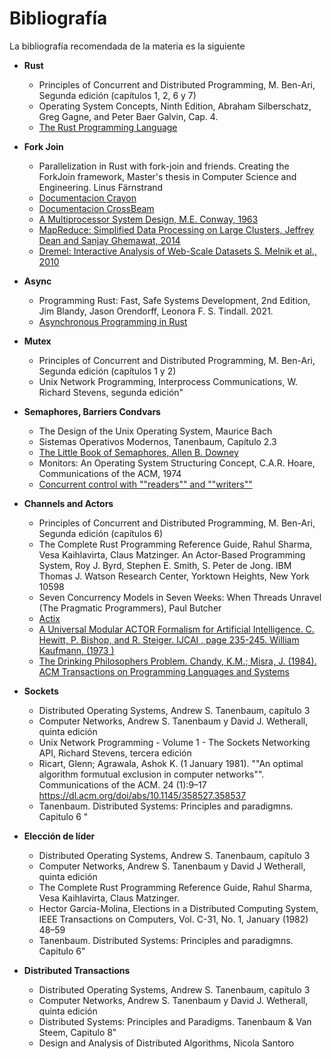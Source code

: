 # Bibliografía

La bibliografía recomendada de la materia es la siguiente


* **Rust**

    - Principles of Concurrent and Distributed Programming, M. Ben-Ari, Segunda edición (capítulos 1, 2, 6 y 7)
    - Operating System Concepts, Ninth Edition, Abraham Silberschatz, Greg Gagne, and Peter Baer Galvin, Cap. 4.
    - [The Rust Programming Language](https://doc.rust-lang.org/book/)

* **Fork Join**

    - Parallelization in Rust with fork-join and friends. Creating the ForkJoin framework, Master's thesis in Computer Science and Engineering. Linus Färnstrand
    - [Documentacion Crayon](https://docs.rs/crayon/latest/crayon/)
    - [Documentacion CrossBeam](https://docs.rs/crossbeam/latest/crossbeam/)
    - [A Multiprocessor System Design, M.E. Conway, 1963](https://ia600703.us.archive.org/30/items/AMultiprocessorSystemDesignConway1963/A%20Multiprocessor%20System%20Design%20%28Conway%2C%201963%29.pdf)
    - [MapReduce: Simplified Data Processing on Large Clusters, Jeffrey Dean and Sanjay Ghemawat, 2014](https://static.googleusercontent.com/media/research.google.com/es//archive/mapreduce-osdi04.pdf)
    - [Dremel: Interactive Analysis of Web-Scale Datasets S. Melnik et al., 2010](https://storage.googleapis.com/pub-tools-public-publication-data/pdf/36632.pdf)

* **Async**

    - Programming Rust: Fast, Safe Systems Development, 2nd Edition, Jim Blandy, Jason Orendorff, Leonora F. S. Tindall. 2021.
    - [Asynchronous Programming in Rust](https://rust-lang.github.io/async-book/)

* **Mutex**

    - Principles of Concurrent and Distributed Programming, M. Ben-Ari, Segunda edición (capítulos 1 y 2)
    - Unix Network Programming, Interprocess Communications, W. Richard Stevens, segunda edición"

* **Semaphores, Barriers Condvars**
    - The Design of the Unix Operating System, Maurice Bach
    - Sistemas Operativos Modernos, Tanenbaum, Capítulo 2.3
    - [The Little Book of Semaphores, Allen B. Downey](https://greenteapress.com/semaphores/LittleBookOfSemaphores.pdf)
    - Monitors: An Operating System Structuring Concept, C.A.R. Hoare, Communications of the ACM, 1974
    - [Concurrent control with ""readers"" and ""writers""](https://dl.acm.org/doi/10.1145/362759.362813)

* **Channels and Actors**
    - Principles of Concurrent and Distributed Programming, M. Ben-Ari, Segunda edición (capítulos 6)
    - The Complete Rust Programming Reference Guide, Rahul Sharma, Vesa Kaihlavirta, Claus Matzinger.
     An Actor-Based Programming System, Roy J. Byrd, Stephen E. Smith, S. Peter de Jong. IBM Thomas J. Watson Research Center, Yorktown Heights, New York 10598
    - Seven Concurrency Models in Seven Weeks: When Threads Unravel (The Pragmatic Programmers), Paul Butcher
    - [Actix](https://actix.rs/book/actix/)
    - [A Universal Modular ACTOR Formalism for Artificial Intelligence. C. Hewitt, P. Bishop, and R. Steiger. IJCAI , page 235-245. William Kaufmann, (1973 )](https://www.ijcai.org/Proceedings/73/Papers/027B.pdf) 
    - [The Drinking Philosophers Problem. Chandy, K.M.; Misra, J. (1984). ACM Transactions on Programming Languages and Systems](https://www.cs.utexas.edu/users/misra/scannedPdf.dir/DrinkingPhil.pdf)

* **Sockets**

    - Distributed Operating Systems, Andrew S. Tanenbaum, capítulo 3
    - Computer Networks, Andrew S. Tanenbaum y David J. Wetherall, quinta edición
    - Unix Network Programming - Volume 1 - The Sockets Networking API, Richard Stevens, tercera edición
    - Ricart, Glenn; Agrawala, Ashok K. (1 January 1981). ""An optimal algorithm formutual exclusion in computer networks"". Communications of the ACM. 24 (1):9–17 https://dl.acm.org/doi/abs/10.1145/358527.358537
    - Tanenbaum. Distributed Systems: Principles and paradigmns. Capitulo 6 "

* **Elección de líder**

    - Distributed Operating Systems, Andrew S. Tanenbaum, capítulo 3
    - Computer Networks, Andrew S. Tanenbaum y David J Wetherall, quinta edición
    - The Complete Rust Programming Reference Guide, Rahul Sharma, Vesa Kaihlavirta, Claus Matzinger.
    - Hector Garcia-Molina, Elections in a Distributed Computing System, IEEE Transactions on Computers, Vol. C-31, No. 1, January (1982) 48–59
    - Tanenbaum. Distributed Systems: Principles and paradigmns. Capitulo 6"

* **Distributed Transactions**  
    - Distributed Operating Systems, Andrew S. Tanenbaum, capítulo 3
    - Computer Networks, Andrew S. Tanenbaum y David J. Wetherall, quinta edición
    - Distributed Systems: Principles and Paradigms. Tanenbaum & Van Steem, Capitulo 8"
    - Design and Analysis of Distributed Algorithms, Nicola Santoro